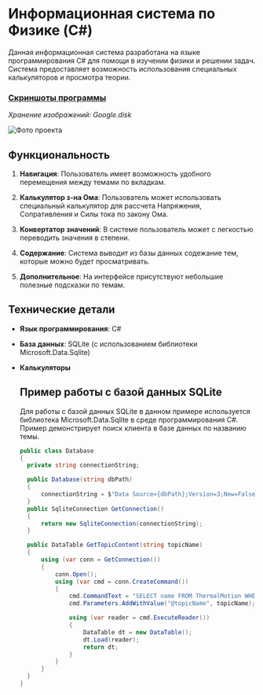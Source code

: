 # Информационная система по Физике (C#)

Данная информационная система разработана на языке программирования C# для помощи в изучении физики и решении задач. Система предоставляет возможность использования специальных калькуляторов и просмотра теории.

### [Скриншоты программы](https://drive.google.com/drive/folders/1n94XEREqiIbxn08Pmf06TyqMiawfNXzV?usp=sharing)
*Хранение изображений: Google.disk*

![Фото проекта](https://i.postimg.cc/3wKnrPGG/Screenshot-1.png)

## Функциональность

1. **Навигация**: Пользователь имеет возможность удобного перемещения между темами по вкладкам.

2. **Калькулятор з-на Ома**: Пользователь может использовать специальный калькулятор для рассчета Напряжения, Сопративления и Силы тока по закону Ома.

3. **Конвертатор значений**: В системе пользователь может с легкостью переводить значения в степени.

4. **Содержание**: Система выводит из базы данных содежание тем, которые можно будет просматривать.

5. **Дополнительное**: На интерфейсе присутствуют небольшие полезные подсказки по темам.

## Технические детали

- **Язык программирования**: C#
- **База данных**: SQLite (с использованием библиотеки Microsoft.Data.Sqlite)
- **Калькуляторы**

  ## Пример работы с базой данных SQLite
  Для работы с базой данных SQLite в данном примере используется библиотека Microsoft.Data.Sqlite в среде программирования C#. Пример демонстрирует поиск клиента в базе данных по названию темы.

  ``` C#
  public class Database
  {
    private string connectionString;

    public Database(string dbPath)
    {
        connectionString = $"Data Source={dbPath};Version=3;New=False;Compress=True;";
    }
    public SqliteConnection GetConnection()
    {
        return new SqliteConnection(connectionString);
    }

    public DataTable GetTopicContent(string topicName)
    {
        using (var conn = GetConnection())
        {
            conn.Open();
            using (var cmd = conn.CreateCommand())
            {
                cmd.CommandText = "SELECT name FROM ThermalMotion WHERE name = @topicName";
                cmd.Parameters.AddWithValue("@topicName", topicName);

                using (var reader = cmd.ExecuteReader())
                {
                    DataTable dt = new DataTable();
                    dt.Load(reader);
                    return dt;
                }
            }
        }
    }
  }

